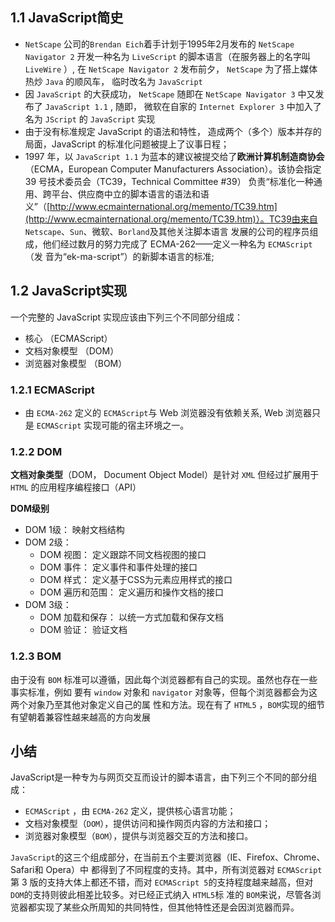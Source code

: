 ## 1.1 JavaScript简史

- `NetScape` 公司的`Brendan Eich`着手计划于1995年2月发布的 `NetScape Navigator 2` 开发一种名为 `LiveScript` 的脚本语言（在服务器上的名字叫 `LiveWire` ）, 在 `NetScape Navigator 2` 发布前夕， `NetScape` 为了搭上媒体热炒 `Java` 的顺风车， 临时改名为 `JavaScript`
- 因 `JavaScript` 的大获成功， `NetScape` 随即在 `NetScape Navigator 3` 中又发布了 `JavaScript 1.1` , 随即， 微软在自家的 `Internet Explorer 3` 中加入了名为 `JScript` 的 `JavaScript` 实现
- 由于没有标准规定 JavaScript 的语法和特性， 造成两个（多个）版本并存的局面，JavaScript 的标准化问题被提上了议事日程；
- 1997 年，以 `JavaScript 1.1` 为蓝本的建议被提交给了**欧洲计算机制造商协会**（ECMA，European Computer Manufacturers Association）。该协会指定 39 号技术委员会（TC39，Technical Committee #39） 负责“标准化一种通用、跨平台、供应商中立的脚本语言的语法和语义”（[http://www.ecmainternational.org/memento/TC39.htm](http://www.ecmainternational.org/memento/TC39.htm)）。TC39由来自 `Netscape`、`Sun`、微软、`Borland`及其他关注脚本语言 发展的公司的程序员组成，他们经过数月的努力完成了 ECMA-262——定义一种名为 `ECMAScript`（发 音为“ek-ma-script”）的新脚本语言的标准;

## 1.2 JavaScript实现

一个完整的 JavaScript 实现应该由下列三个不同部分组成：

- 核心 （ECMAScript）
- 文档对象模型 （DOM）
- 浏览器对象模型 （BOM）

### 1.2.1 ECMAScript

- 由 `ECMA-262` 定义的 `ECMAScript`与 Web 浏览器没有依赖关系,  Web 浏览器只是 `ECMAScript` 实现可能的宿主环境之一。

### 1.2.2 DOM

**文档对象类型**（DOM， Document Object Model）是针对 `XML` 但经过扩展用于 `HTML` 的应用程序编程接口（API） 

**DOM级别**

 - DOM 1级： 映射文档结构
 - DOM 2级： 
    - DOM 视图： 定义跟踪不同文档视图的接口
    - DOM 事件： 定义事件和事件处理的接口
    - DOM 样式： 定义基于CSS为元素应用样式的接口
    - DOM 遍历和范围： 定义遍历和操作文档的接口
- DOM 3级：
    - DOM 加载和保存： 以统一方式加载和保存文档
    - DOM 验证： 验证文档

### 1.2.3 BOM

由于没有 `BOM` 标准可以遵循，因此每个浏览器都有自己的实现。虽然也存在一些事实标准，例如 要有 `window` 对象和 `navigator` 对象等，但每个浏览器都会为这两个对象乃至其他对象定义自己的属 性和方法。现在有了 `HTML5` ，`BOM`实现的细节有望朝着兼容性越来越高的方向发展


## **小结**

JavaScript是一种专为与网页交互而设计的脚本语言，由下列三个不同的部分组成： 
- `ECMAScript` ，由 `ECMA-262` 定义，提供核心语言功能； 
- 文档对象模型（`DOM`），提供访问和操作网页内容的方法和接口； 
- 浏览器对象模型（`BOM`），提供与浏览器交互的方法和接口。 

`JavaScript`的这三个组成部分，在当前五个主要浏览器（IE、Firefox、Chrome、Safari和 Opera）中 都得到了不同程度的支持。其中，所有浏览器对 `ECMAScript` 第 3 版的支持大体上都还不错，而对 `ECMAScript 5`的支持程度越来越高，但对 `DOM`的支持则彼此相差比较多。对已经正式纳入 `HTML5`标 准的 `BOM`来说，尽管各浏览器都实现了某些众所周知的共同特性，但其他特性还是会因浏览器而异。 
